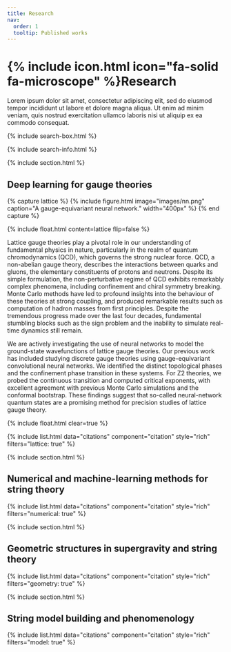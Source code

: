 ```yaml
---
title: Research
nav:
  order: 1
  tooltip: Published works
---
```


# {% include icon.html icon="fa-solid fa-microscope" %}Research

Lorem ipsum dolor sit amet, consectetur adipiscing elit, sed do eiusmod tempor incididunt ut labore et dolore magna aliqua.
Ut enim ad minim veniam, quis nostrud exercitation ullamco laboris nisi ut aliquip ex ea commodo consequat.

{% include search-box.html %}

{% include search-info.html %}

{% include section.html %}

## Deep learning for gauge theories

{% capture lattice %}
  {% include figure.html image="images/nn.png" caption="A gauge-equivariant neural network." width="400px" %}
{% end capture %}

{%
  include float.html
  content=lattice
  flip=false
%}

Lattice gauge theories play a pivotal role in our understanding of fundamental physics in nature, particularly in the realm of quantum chromodynamics (QCD), which governs the strong nuclear force. QCD, a non-abelian gauge theory, describes the interactions between quarks and gluons, the elementary constituents of protons and neutrons. Despite its simple formulation, the non-perturbative regime of QCD exhibits remarkably complex phenomena, including confinement and chiral symmetry breaking. Monte Carlo methods have led to profound insights into the behaviour of these theories at strong coupling, and produced remarkable results such as computation of hadron masses from first principles. Despite the tremendous progress made over the last four decades, fundamental stumbling blocks such as the sign problem and the inability to simulate real-time dynamics still remain. 

We are actively investigating the use of neural networks to model the ground-state wavefunctions of lattice gauge theories. Our previous work has included studying discrete gauge theories using gauge-equivariant convolutional neural networks. We identified the distinct topological phases and the confinement phase transition in these systems. For Z2 theories, we probed the continuous transition and computed critical exponents, with excellent agreement with previous Monte Carlo simulations and the conformal bootstrap. These findings suggest that so-called neural-network quantum states are a promising method for precision studies of lattice gauge theory.

{% include float.html clear=true %} 

{% include list.html data="citations" component="citation" style="rich" filters="lattice: true" %}

{% include section.html %}

## Numerical and machine-learning methods for string theory

{% include list.html data="citations" component="citation" style="rich" filters="numerical: true" %}

{% include section.html %}

## Geometric structures in supergravity and string theory

{% include list.html data="citations" component="citation" style="rich" filters="geometry: true" %}

{% include section.html %}

## String model building and phenomenology

{% include list.html data="citations" component="citation" style="rich" filters="model: true" %}
